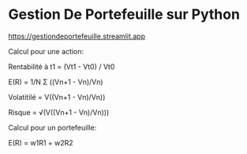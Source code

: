 # Gestion De Portefeuille sur Python

https://gestiondeportefeuille.streamlit.app

Calcul pour une action: 

Rentabilité à t1 = (Vt1 - Vt0) / Vt0

E(R) = 1/N Σ ((Vn+1 - Vn)/Vn) 

Volatitilé = V((Vn+1 - Vn)/Vn))

Risque = √(V((Vn+1 - Vn)/Vn)))


Calcul pour un portefeuille: 

E(R) = w1R1 + w2R2
